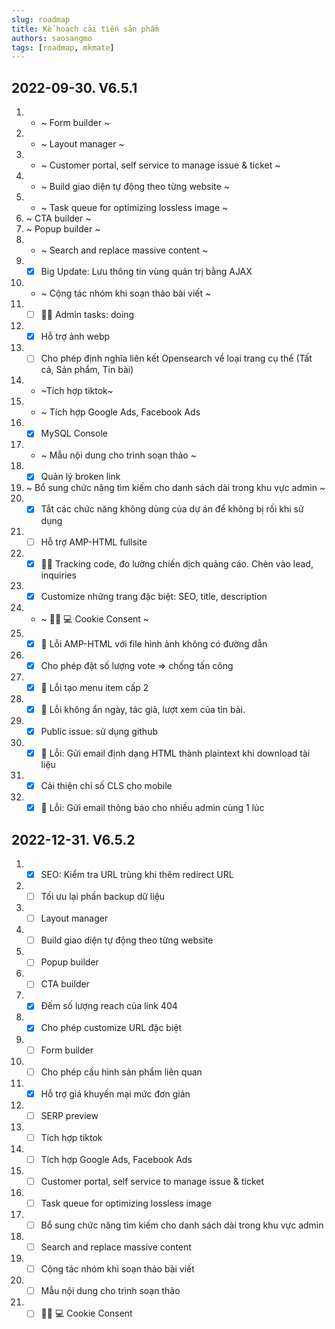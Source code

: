 ```yaml
---
slug: roadmap
title: Kế hoạch cải tiến sản phẩm
authors: saosangmo
tags: [roadmap, mkmate]
---
```

## 2022-09-30. V6.5.1
1. - ~ Form builder ~
2. - ~ Layout manager ~
3. - ~ Customer portal, self service to manage issue & ticket ~
4. - ~ Build giao diện tự động theo từng website ~
5. - ~ Task queue for optimizing lossless image ~
6. ~ CTA builder ~
7. ~ Popup builder ~
8. - ~ Search and replace massive content ~
9. - [x] Big Update: Lưu thông tin vùng quản trị bằng AJAX
10. - ~ Cộng tác nhóm khi soạn thảo bài viết ~
11. - [ ] 🏊‍♂️ Admin tasks: doing
12. - [x] Hỗ trợ ảnh webp
13. - [ ] Cho phép định nghĩa liên kết Opensearch về loại trang cụ thể (Tất cả, Sản phẩm, Tin bài)
14. - ~Tích hợp tiktok~
15. - ~ Tích hợp Google Ads, Facebook Ads
16. - [x] MySQL Console
17. - ~ Mẫu nội dung cho trình soạn thảo ~
18. - [x] Quản lý broken link
19. ~ Bổ sung chức năng tìm kiếm cho danh sách dài trong khu vực admin ~
20. - [x] Tắt các chức năng không dùng của dự án để không bị rối khi sử dụng
21. - [ ] Hỗ trợ AMP-HTML fullsite
22. - [x] 🥷🏽 Tracking code, đo lường chiến dịch quảng cáo. Chèn vào lead, inquiries
23. - [x] Customize những trang đặc biệt: SEO, title, description
24. - ~ 🥷🏽 💻 Cookie Consent ~
25. - [x] 🐞 Lỗi AMP-HTML với file hình ảnh không có đường dẫn
26. - [x] Cho phép đặt số lượng vote => chống tấn công
27. - [x] 🐞 Lỗi tạo menu item cấp 2
28. - [x] 🐞 Lỗi không ẩn ngày, tác giả, lượt xem của tin bài.
29. - [x] Public issue: sử dụng github
30. - [x] 🐞 Lỗi: Gửi email định dạng HTML thành plaintext khi download tài liệu
31. - [x] Cải thiện chỉ số CLS cho mobile
32. - [x] 🐞 Lỗi: Gửi email thông báo cho nhiều admin cùng 1 lúc

## 2022-12-31. V6.5.2
1. - [x] SEO: Kiểm tra URL trùng khi thêm redirect URL
2. - [ ] Tối ưu lại phần backup dữ liệu
3. - [ ] Layout manager
4. - [ ] Build giao diện tự động theo từng website
5. - [ ] Popup builder
6. - [ ] CTA builder
7. - [x] Đếm số lượng reach của link 404
8. - [x] Cho phép customize URL đặc biệt
9. - [ ] Form builder
10. - [ ] Cho phép cấu hình sản phẩm liên quan
11. - [x] Hỗ trợ giá khuyến mại mức đơn giản
12. - [ ] SERP preview
13. - [ ] Tích hợp tiktok
14. - [ ] Tích hợp Google Ads, Facebook Ads
15. - [ ] Customer portal, self service to manage issue & ticket
16. - [ ] Task queue for optimizing lossless image
17. - [ ] Bổ sung chức năng tìm kiếm cho danh sách dài trong khu vực admin
18. - [ ] Search and replace massive content
19. - [ ] Cộng tác nhóm khi soạn thảo bài viết
20. - [ ] Mẫu nội dung cho trình soạn thảo
21. - [ ] 🥷🏽 💻 Cookie Consent 
